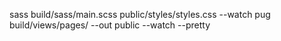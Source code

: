 sass build/sass/main.scss public/styles/styles.css --watch
pug build/views/pages/ --out public --watch --pretty
